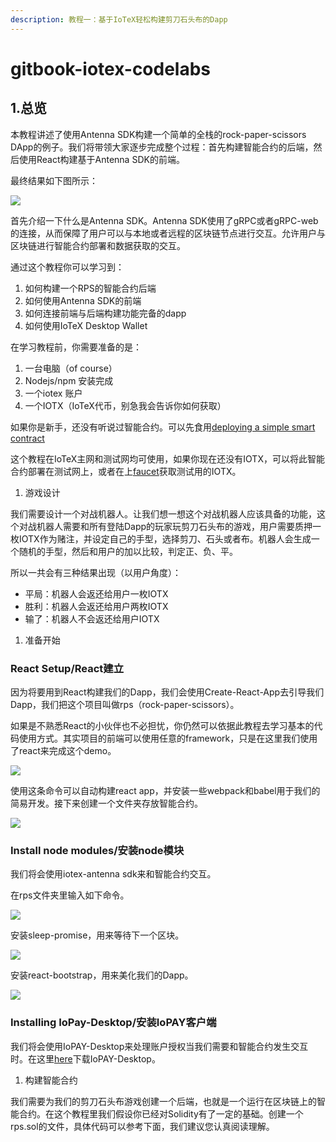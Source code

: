 ```yaml
---
description: 教程一：基于IoTeX轻松构建剪刀石头布的Dapp
---
```


# gitbook-iotex-codelabs

## 1.总览

 本教程讲述了使用Antenna SDK构建一个简单的全栈的rock-paper-scissors DApp的例子。我们将带领大家逐步完成整个过程：首先构建智能合约的后端，然后使用React构建基于Antenna SDK的前端。

 最终结果如下图所示：

![](https://uploader.shimo.im/f/z3vsdbYQygs8p4NL.png!thumbnail)

 首先介绍一下什么是Antenna SDK。Antenna SDK使用了gRPC或者gRPC-web的连接，从而保障了用户可以与本地或者远程的区块链节点进行交互。允许用户与区块链进行智能合约部署和数据获取的交互。

 通过这个教程你可以学习到：

1. 如何构建一个RPS的智能合约后端
2. 如何使用Antenna SDK的前端
3. 如何连接前端与后端构建功能完备的dapp
4. 如何使用IoTeX Desktop Wallet

 在学习教程前，你需要准备的是：

1. 一台电脑（of course）
2. Nodejs/npm 安装完成
3. 一个iotex 账户
4. 一个IOTX（IoTeX代币，别急我会告诉你如何获取）

 如果你是新手，还没有听说过智能合约。可以先食用[deploying a simple smart contract](https://codelabs.iotex.io/codelabs/deploy-smart-contract/index.html?index=..%2F..index#0) 

 这个教程在IoTeX主网和测试网均可使用，如果你现在还没有IOTX，可以将此智能合约部署在测试网上，或者在上[faucet](https://member.iotex.io/faucet/)获取测试用的IOTX。

1. 游戏设计

 我们需要设计一个对战机器人。让我们想一想这个对战机器人应该具备的功能，这个对战机器人需要和所有登陆Dapp的玩家玩剪刀石头布的游戏，用户需要质押一枚IOTX作为赌注，并设定自己的手型，选择剪刀、石头或者布。机器人会生成一个随机的手型，然后和用户的加以比较，判定正、负、平。

 所以一共会有三种结果出现（以用户角度）：

* 平局：机器人会返还给用户一枚IOTX
* 胜利：机器人会返还给用户两枚IOTX
* 输了：机器人不会返还给用户IOTX

1. 准备开始

### React Setup/React建立

 因为将要用到React构建我们的Dapp，我们会使用Create-React-App去引导我们Dapp，我们把这个项目叫做rps（rock-paper-scissors）。

 如果是不熟悉React的小伙伴也不必担忧，你仍然可以依据此教程去学习基本的代码使用方式。其实项目的前端可以使用任意的framework，只是在这里我们使用了react来完成这个demo。

![](https://uploader.shimo.im/f/GY4rtgqOwYoVP44F.png!thumbnail)

 使用这条命令可以自动构建react app，并安装一些webpack和babel用于我们的简易开发。接下来创建一个文件夹存放智能合约。

![](https://uploader.shimo.im/f/br7spFFzww00ZnIU.png!thumbnail)

### Install node modules/安装node模块

 我们将会使用iotex-antenna sdk来和智能合约交互。

在rps文件夹里输入如下命令。

![](https://uploader.shimo.im/f/g3vAdGpQMTs0js96.png!thumbnail)

安装sleep-promise，用来等待下一个区块。

![](https://uploader.shimo.im/f/KCTmq6vLttg6j3Vg.png!thumbnail)

安装react-bootstrap，用来美化我们的Dapp。

![](https://uploader.shimo.im/f/weabIOBB2KAvMYnV.png!thumbnail)

### Installing IoPay-Desktop/安装IoPAY客户端

 我们将会使用IoPAY-Desktop来处理账户授权当我们需要和智能合约发生交互时。在这里[here](https://github.com/iotexproject/iotex-explorer/releases)下载IoPAY-Desktop。

1. 构建智能合约

 我们需要为我们的剪刀石头布游戏创建一个后端，也就是一个运行在区块链上的智能合约。在这个教程里我们假设你已经对Solidity有了一定的基础。创建一个 rps.sol的文件，具体代码可以参考下面，我们建议您认真阅读理解。

